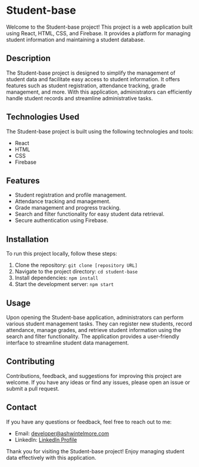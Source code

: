 # Student-base

Welcome to the Student-base project! This project is a web application built using React, HTML, CSS, and Firebase. It provides a platform for managing student information and maintaining a student database.

## Description

The Student-base project is designed to simplify the management of student data and facilitate easy access to student information. It offers features such as student registration, attendance tracking, grade management, and more. With this application, administrators can efficiently handle student records and streamline administrative tasks.

<!-- ## Demo Link

You can access a live demo of the Student-base project [here](insert-demo-link). Feel free to explore the application and interact with the student management features. -->

## Technologies Used

The Student-base project is built using the following technologies and tools:

- React
- HTML
- CSS
- Firebase

## Features

- Student registration and profile management.
- Attendance tracking and management.
- Grade management and progress tracking.
- Search and filter functionality for easy student data retrieval.
- Secure authentication using Firebase.

## Installation

To run this project locally, follow these steps:

1. Clone the repository: `git clone [repository URL]`
2. Navigate to the project directory: `cd student-base`
3. Install dependencies: `npm install`
4. Start the development server: `npm start`

## Usage

Upon opening the Student-base application, administrators can perform various student management tasks. They can register new students, record attendance, manage grades, and retrieve student information using the search and filter functionality. The application provides a user-friendly interface to streamline student data management.

## Contributing

Contributions, feedback, and suggestions for improving this project are welcome. If you have any ideas or find any issues, please open an issue or submit a pull request.


## Contact

If you have any questions or feedback, feel free to reach out to me:

- Email: [developer@ashwintelmore.com](mailto:developer@ashwintelmore.com)
- LinkedIn: [LinkedIn Profile](https://www.linkedin.com/in/ashwintelmore/)

Thank you for visiting the Student-base project! Enjoy managing student data effectively with this application.
